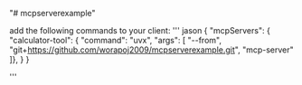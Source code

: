 "# mcpserverexample" 

add the following commands to your client:
'''
jason
{
  "mcpServers": {
    "calculator-tool": {
      "command": "uvx",
      "args": [
        "--from",
        "git+https://github.com/worapoj2009/mcpserverexample.git",
        "mcp-server"
      ]},
    }
}

'''
